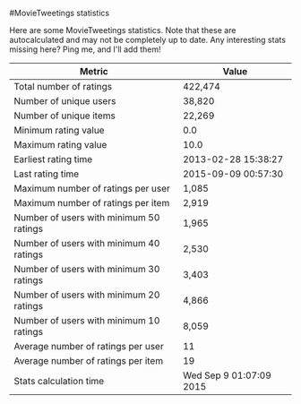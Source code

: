 #MovieTweetings statistics

Here are some MovieTweetings statistics. Note that these are autocalculated and may not be completely up to date. Any interesting stats missing here? Ping me, and I'll add them!

Metric | Value
--- | ---
Total number of ratings                 | 422,474
Number of unique users                  | 38,820
Number of unique items                  | 22,269
Minimum rating value                    | 0.0
Maximum rating value                    | 10.0
Earliest rating time                    | 2013-02-28 15:38:27
Last rating time                        | 2015-09-09 00:57:30
Maximum number of ratings per user      | 1,085
Maximum number of ratings per item      | 2,919
Number of users with minimum 50 ratings | 1,965
Number of users with minimum 40 ratings | 2,530
Number of users with minimum 30 ratings | 3,403
Number of users with minimum 20 ratings | 4,866
Number of users with minimum 10 ratings | 8,059
Average number of ratings per user      | 11
Average number of ratings per item      | 19
Stats calculation time                  | Wed Sep  9 01:07:09 2015

